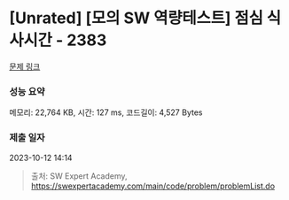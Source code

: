 # [Unrated] [모의 SW 역량테스트] 점심 식사시간 - 2383 

[문제 링크](https://swexpertacademy.com/main/code/problem/problemDetail.do?contestProbId=AV5-BEE6AK0DFAVl) 

### 성능 요약

메모리: 22,764 KB, 시간: 127 ms, 코드길이: 4,527 Bytes

### 제출 일자

2023-10-12 14:14



> 출처: SW Expert Academy, https://swexpertacademy.com/main/code/problem/problemList.do